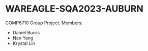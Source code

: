# WAREAGLE-SQA2023-AUBURN
COMP6710 Group Project. 
Members: 
* Daniel Burris
* Nan Yang
* Krystal Lin
